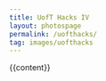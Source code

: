 ```yaml
---
title: UofT Hacks IV
layout: photospage
permalink: /uofthacks/
tag: images/uofthacks
---
```


{{content}}
